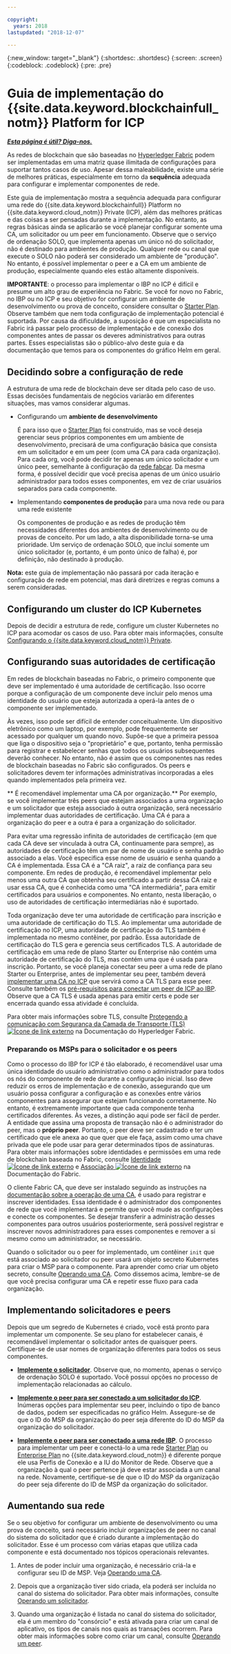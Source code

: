 ```yaml
---

copyright:
  years: 2018
lastupdated: "2018-12-07"

---
```


{:new_window: target="_blank"}
{:shortdesc: .shortdesc}
{:screen: .screen}
{:codeblock: .codeblock}
{:pre: .pre}

# Guia de implementação do {{site.data.keyword.blockchainfull_notm}} Platform for ICP

***[Esta página é útil? Diga-nos.](https://www.surveygizmo.com/s3/4501493/IBM-Blockchain-Documentation)***

As redes de blockchain que são baseadas no [Hyperledger Fabric](https://hyperledger-fabric.readthedocs.io/en/release-1.2/) podem ser implementadas em uma matriz quase ilimitada de configurações para suportar tantos casos de uso. Apesar dessa maleabilidade, existe uma série de melhores práticas, especialmente em torno da **sequência** adequada para configurar e implementar componentes de rede.

Este guia de implementação mostra a sequência adequada para configurar uma rede do {{site.data.keyword.blockchainfull}} Platform no {{site.data.keyword.cloud_notm}} Private (ICP), além das melhores práticas e das coisas a ser pensadas durante a implementação. No entanto, as regras básicas ainda se aplicarão se você planejar configurar somente uma CA, um solicitador ou um peer em funcionamento. Observe que o serviço de ordenação SOLO, que implementa apenas um único nó do solicitador, não é destinado para ambientes de produção. Qualquer rede ou canal que execute o SOLO não poderá ser considerado um ambiente de "produção". No entanto, é possível implementar o peer e a CA em um ambiente de produção, especialmente quando eles estão altamente disponíveis.

**IMPORTANTE**: o processo para implementar o IBP no ICP é difícil e presume um alto grau de experiência no Fabric. Se você for novo no Fabric, no IBP ou no ICP e seu objetivo for configurar um ambiente de desenvolvimento ou prova de conceito, considere consultar o [Starter Plan](/docs/services/blockchain/starter_plan.html). Observe também que nem toda configuração de implementação potencial é suportada. Por causa da dificuldade, a suposição é que um especialista no Fabric irá passar pelo processo de implementação e de conexão dos componentes antes de passar os deveres administrativos para outras partes. Esses especialistas são o público-alvo deste guia e da documentação que temos para os componentes do gráfico Helm em geral.

## Decidindo sobre a configuração de rede

A estrutura de uma rede de blockchain deve ser ditada pelo caso de uso. Essas decisões fundamentais de negócios variarão em diferentes situações, mas vamos considerar algumas.

* Configurando um **ambiente de desenvolvimento**

  É para isso que o [Starter Plan](/docs/services/blockchain/starter_plan.html) foi construído, mas se você deseja gerenciar seus próprios componentes em um ambiente de desenvolvimento, precisará de uma configuração básica que consista em um solicitador e em um peer (com uma CA para cada organização). Para cada org, você pode decidir ter apenas um único solicitador e um único peer, semelhante à configuração da [rede fabcar](https://hyperledger-fabric.readthedocs.io/en/release-1.2/understand_fabcar_network.html). Da mesma forma, é possível decidir que você precisa apenas de um único usuário administrador para todos esses componentes, em vez de criar usuários separados para cada componente.

* Implementando **componentes de produção** para uma nova rede ou para uma rede existente

  Os componentes de produção e as redes de produção têm necessidades diferentes dos ambientes de desenvolvimento ou de provas de conceito. Por um lado, a alta disponibilidade torna-se uma prioridade. Um serviço de ordenação SOLO, que inclui somente um único solicitador (e, portanto, é um ponto único de falha) é, por definição, não destinado à produção.

**Nota:** este guia de implementação não passará por cada iteração e configuração de rede em potencial, mas dará diretrizes e regras comuns a serem consideradas.

## Configurando um cluster do ICP Kubernetes

Depois de decidir a estrutura de rede, configure um cluster Kubernetes no ICP para acomodar os casos de uso. Para obter mais informações, consulte [Configurando o {{site.data.keyword.cloud_notm}} Private](/docs/services/blockchain/ICP_setup.html).

## Configurando suas autoridades de certificação

Em redes de blockchain baseadas no Fabric, o primeiro componente que deve ser implementado é uma autoridade de certificação. Isso ocorre porque a configuração de um componente deve incluir pelo menos uma identidade do usuário que esteja autorizada a operá-la antes de o componente ser implementado.

Às vezes, isso pode ser difícil de entender conceitualmente. Um dispositivo eletrônico como um laptop, por exemplo, pode frequentemente ser acessado por qualquer um quando novo. Supõe-se que a primeira pessoa que liga o dispositivo seja o "proprietário" e que, portanto, tenha permissão para registrar e estabelecer senhas que todos os usuários subsequentes deverão conhecer. No entanto, não é assim que os componentes nas redes de blockchain baseadas no Fabric são configurados.
Os peers e solicitadores devem ter informações administrativas incorporadas a eles quando implementados pela primeira vez.

** É recomendável implementar uma CA por organização.** Por exemplo, se você implementar três peers que estejam associados a uma organização e um solicitador que esteja associado à outra organização, será necessário implementar duas autoridades de certificação. Uma CA é para a organização do peer e a outra é para a organização do solicitador.

Para evitar uma regressão infinita de autoridades de certificação (em que cada CA deve ser vinculada à outra CA, continuamente para sempre), as autoridades de certificação têm um par de nome de usuário e senha padrão associado a elas. Você especifica esse nome de usuário e senha quando a CA é implementada. Essa CA é a "CA raiz", a raiz de confiança para seu componente. Em redes de produção, é recomendável implementar pelo menos uma outra CA que obtenha seu certificado a partir dessa CA raiz e usar essa CA, que é conhecida como uma "CA intermediária", para emitir certificados para usuários e componentes. No entanto, nesta liberação, o uso de autoridades de certificação intermediárias não é suportado.

Toda organização deve ter uma autoridade de certificação  para inscrição e uma autoridade de certificação do TLS. Ao implementar uma autoridade de certificação no ICP, uma autoridade de certificação do TLS também é implementada no mesmo contêiner, por padrão. Essa autoridade de certificação do TLS gera e gerencia seus certificados TLS. A autoridade de certificação em uma rede de plano Starter ou Enterprise não contém uma autoridade de certificação do TLS, mas contém uma que é usada para inscrição. Portanto, se você planeja conectar seu peer a uma rede de plano Starter ou Enterprise, antes de implementar seu peer, também deverá [implementar uma CA no ICP](/docs/services/blockchain/howto/CA_deploy_icp.html) que servirá como a CA TLS para esse peer. Consulte também os [pré-requisitos para conectar um peer de ICP ao IBP](/docs/services/blockchain/howto/peer_deploy_ibp.html#prerequisites-peer-ibp). Observe que a CA TLS é usada apenas para emitir certs e pode ser encerrada quando essa atividade é concluída.

Para obter mais informações sobre TLS, consulte [ Protegendo a comunicação com Segurança da Camada de Transporte (TLS) ![Ícone de link externo](images/external_link.svg "Ícone de link externo")](https://hyperledger-fabric.readthedocs.io/en/release-1.3/enable_tls.html "Protegendo a comunicação com Segurança da Camada de Transporte (TLS)") na Documentação do Hyperledger Fabric.

### Preparando os MSPs para o solicitador e os peers

Como o processo do IBP for ICP é tão elaborado, é recomendável usar uma única identidade do usuário administrativo como o administrador para todos os nós do componente de rede durante a configuração inicial. Isso deve reduzir os erros de implementação e de conexão, assegurando que um usuário possa configurar a configuração e as conexões entre vários componentes para assegurar que estejam funcionando corretamente. No entanto, é extremamente importante que cada componente tenha certificados diferentes. Às vezes, a distinção aqui pode ser fácil de perder. A entidade que assina uma proposta de transação não é o administrador do peer, mas o **próprio peer**. Portanto, o peer deve ser cadastrado e ter um certificado que ele anexa ao que quer que ele faça, assim como uma chave privada que ele pode usar para gerar determinados tipos de assinaturas. Para obter mais informações sobre identidades e permissões em uma rede de blockchain baseada no Fabric, consulte [Identidade ![Ícone de link externo](images/external_link.svg "Ícone de link externo")](https://hyperledger-fabric.readthedocs.io/en/release-1.3/identity/identity.html "Identidade") e [Associação ![](images/external_link.svg  "Ícone de link externo")](https://hyperledger-fabric.readthedocs.io/en/release-1.3/membership/membership.html "Associação") na Documentação do Fabric.

O cliente Fabric CA, que deve ser instalado seguindo as instruções na [documentação sobre a operação de uma CA](/docs/services/blockchain/howto/CA_operate.html#fabric-ca-client), é usado para registrar e inscrever identidades. Essa identidade é o administrador dos componentes de rede que você implementará e permite que você mude as configurações e conecte os componentes. Se desejar transferir a administração desses componentes para outros usuários posteriormente, será possível registrar e inscrever novos administradores para esses componentes e remover a si mesmo como um administrador, se necessário.

Quando o solicitador ou o peer for implementado, um contêiner `init` que está associado ao solicitador ou peer usará um objeto secreto Kubernetes para criar o MSP para o componente. Para aprender como criar um objeto secreto, consulte [Operando uma CA](/docs/services/blockchain/howto/CA_operate.html). Como dissemos acima, lembre-se de que você precisa configurar uma CA e repetir esse fluxo para cada organização.

## Implementando solicitadores e peers

Depois que um segredo de Kubernetes é criado, você está pronto para implementar um componente. Se seu plano for estabelecer canais, é recomendável implementar o solicitador antes de quaisquer peers. Certifique-se de usar nomes de organização diferentes para todos os seus componentes.

- **[Implemente o solicitador](/docs/services/blockchain/howto/orderer_deploy_icp.html)**. Observe que, no momento, apenas o serviço de ordenação SOLO é suportado. Você possui opções no processo de implementação relacionadas ao cálculo.

- **[Implemente o peer para ser conectado a um solicitador do ICP](/docs/services/blockchain/howto/peer_deploy_icp.html)**. Inúmeras opções para implementar seu peer, incluindo o tipo de banco de dados, podem ser especificadas no gráfico Helm. Assegure-se de que o ID do MSP da organização do peer seja diferente do ID do MSP da organização do solicitador.

- **[Implemente o peer para ser conectado a uma rede IBP](/docs/services/blockchain/howto/peer_deploy_ibp.html)**. O processo para implementar um peer e conectá-lo a uma rede [Starter Plan](/docs/services/blockchain/starter_plan.html) ou [Enterprise Plan](/docs/services/blockchain/enterprise_plan.html) no {{site.data.keyword.cloud_notm}} é diferente porque ele usa Perfis de Conexão e a IU do Monitor de Rede. Observe que a organização à qual o peer pertence já deve estar associada a um canal na rede. Novamente, certifique-se de que o ID do MSP da organização do peer seja diferente do ID de MSP da organização do solicitador.

## Aumentando sua rede

Se o seu objetivo for configurar um ambiente de desenvolvimento ou uma prova de conceito, será necessário incluir organizações de peer no canal do sistema do solicitador que é criado durante a implementação do solicitador. Esse é um processo com várias etapas que utiliza cada componente e está documentado nos tópicos operacionais relevantes.

1. Antes de poder incluir uma organização, é necessário criá-la e configurar seu ID de MSP. Veja [Operando uma CA](/docs/services/blockchain/howto/CA_operate.html#deploy-orderer-peer).

2. Depois que a organização tiver sido criada, ela poderá ser incluída no canal do sistema do solicitador. Para obter mais informações, consulte [Operando um solicitador](/docs/services/blockchain/howto/orderer_operate.html#add-organizations-to-consortium).

3. Quando uma organização é listada no canal do sistema do solicitador, ela é um membro do "consórcio" e está ativada para criar um canal de aplicativo, os tipos de canais nos quais as transações ocorrem. Para obter mais informações sobre como criar um canal, consulte [Operando um peer](/docs/services/blockchain/howto/peer_operate_icp.html#peer-icp-channeltx).
